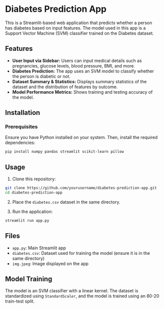 # Diabetes Prediction App

This is a Streamlit-based web application that predicts whether a person has diabetes based on input features. The model used in this app is a Support Vector Machine (SVM) classifier trained on the Diabetes dataset.

## Features
- **User Input via Sidebar:** Users can input medical details such as pregnancies, glucose levels, blood pressure, BMI, and more.
- **Diabetes Prediction:** The app uses an SVM model to classify whether the person is diabetic or not.
- **Dataset Summary & Statistics:** Displays summary statistics of the dataset and the distribution of features by outcome.
- **Model Performance Metrics:** Shows training and testing accuracy of the model.

## Installation
### Prerequisites
Ensure you have Python installed on your system. Then, install the required dependencies:

```bash
pip install numpy pandas streamlit scikit-learn pillow
```

## Usage
1. Clone this repository:
```bash
git clone https://github.com/yourusername/diabetes-prediction-app.git
cd diabetes-prediction-app
```

2. Place the `diabetes.csv` dataset in the same directory.

3. Run the application:
```bash
streamlit run app.py
```

## Files
- `app.py`: Main Streamlit app
- `diabetes.csv`: Dataset used for training the model (ensure it is in the same directory)
- `img.jpeg`: Image displayed on the app

## Model Training
The model is an SVM classifier with a linear kernel. The dataset is standardized using `StandardScaler`, and the model is trained using an 80-20 train-test split.



